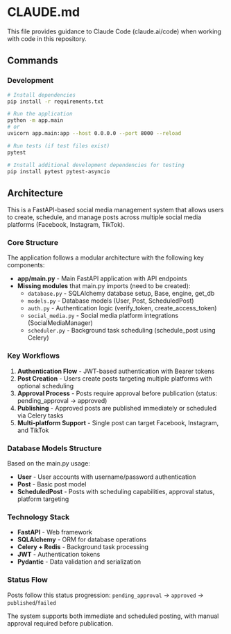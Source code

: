 # CLAUDE.md

This file provides guidance to Claude Code (claude.ai/code) when working with code in this repository.

## Commands

### Development
```bash
# Install dependencies
pip install -r requirements.txt

# Run the application
python -m app.main
# or
uvicorn app.main:app --host 0.0.0.0 --port 8000 --reload

# Run tests (if test files exist)
pytest

# Install additional development dependencies for testing
pip install pytest pytest-asyncio
```

## Architecture

This is a FastAPI-based social media management system that allows users to create, schedule, and manage posts across multiple social media platforms (Facebook, Instagram, TikTok).

### Core Structure

The application follows a modular architecture with the following key components:

- **app/main.py** - Main FastAPI application with API endpoints
- **Missing modules** that main.py imports (need to be created):
  - `database.py` - SQLAlchemy database setup, Base, engine, get_db
  - `models.py` - Database models (User, Post, ScheduledPost)
  - `auth.py` - Authentication logic (verify_token, create_access_token)  
  - `social_media.py` - Social media platform integrations (SocialMediaManager)
  - `scheduler.py` - Background task scheduling (schedule_post using Celery)

### Key Workflows

1. **Authentication Flow** - JWT-based authentication with Bearer tokens
2. **Post Creation** - Users create posts targeting multiple platforms with optional scheduling
3. **Approval Process** - Posts require approval before publication (status: pending_approval → approved)
4. **Publishing** - Approved posts are published immediately or scheduled via Celery tasks
5. **Multi-platform Support** - Single post can target Facebook, Instagram, and TikTok

### Database Models Structure

Based on the main.py usage:
- **User** - User accounts with username/password authentication
- **Post** - Basic post model
- **ScheduledPost** - Posts with scheduling capabilities, approval status, platform targeting

### Technology Stack

- **FastAPI** - Web framework
- **SQLAlchemy** - ORM for database operations
- **Celery + Redis** - Background task processing
- **JWT** - Authentication tokens
- **Pydantic** - Data validation and serialization

### Status Flow

Posts follow this status progression:
`pending_approval` → `approved` → `published`/`failed`

The system supports both immediate and scheduled posting, with manual approval required before publication.